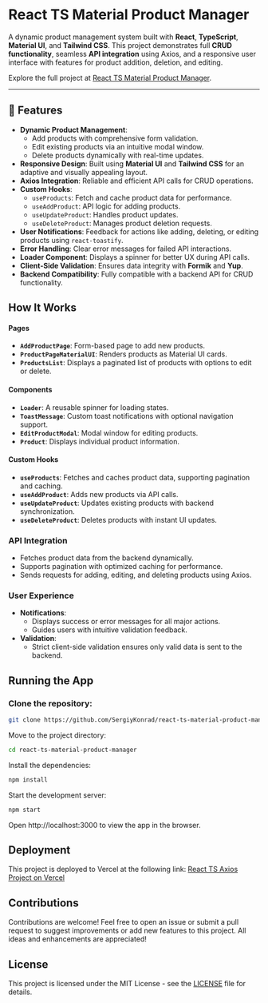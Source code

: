 # React TS Material Product Manager

A dynamic product management system built with **React**, **TypeScript**, **Material UI**, and **Tailwind CSS**. This project demonstrates full **CRUD functionality**, seamless **API integration** using Axios, and a responsive user interface with features for product addition, deletion, and editing.

Explore the full project at [React TS Material Product Manager](https://react-ts-material-product-manager.vercel.app/).

---

## 🚀 Features

- **Dynamic Product Management**:
  - Add products with comprehensive form validation.
  - Edit existing products via an intuitive modal window.
  - Delete products dynamically with real-time updates.
- **Responsive Design**: Built using **Material UI** and **Tailwind CSS** for an adaptive and visually appealing layout.
- **Axios Integration**: Reliable and efficient API calls for CRUD operations.
- **Custom Hooks**:
  - `useProducts`: Fetch and cache product data for performance.
  - `useAddProduct`: API logic for adding products.
  - `useUpdateProduct`: Handles product updates.
  - `useDeleteProduct`: Manages product deletion requests.
- **User Notifications**: Feedback for actions like adding, deleting, or editing products using `react-toastify`.
- **Error Handling**: Clear error messages for failed API interactions.
- **Loader Component**: Displays a spinner for better UX during API calls.
- **Client-Side Validation**: Ensures data integrity with **Formik** and **Yup**.
- **Backend Compatibility**: Fully compatible with a backend API for CRUD functionality.

## How It Works

#### **Pages**

- **`AddProductPage`**: Form-based page to add new products.
- **`ProductPageMaterialUI`**: Renders products as Material UI cards.
- **`ProductsList`**: Displays a paginated list of products with options to edit or delete.

#### **Components**

- **`Loader`**: A reusable spinner for loading states.
- **`ToastMessage`**: Custom toast notifications with optional navigation support.
- **`EditProductModal`**: Modal window for editing products.
- **`Product`**: Displays individual product information.

#### **Custom Hooks**

- **`useProducts`**: Fetches and caches product data, supporting pagination and caching.
- **`useAddProduct`**: Adds new products via API calls.
- **`useUpdateProduct`**: Updates existing products with backend synchronization.
- **`useDeleteProduct`**: Deletes products with instant UI updates.

### API Integration

- Fetches product data from the backend dynamically.
- Supports pagination with optimized caching for performance.
- Sends requests for adding, editing, and deleting products using Axios.

### User Experience

- **Notifications**:
  - Displays success or error messages for all major actions.
  - Guides users with intuitive validation feedback.
- **Validation**:
  - Strict client-side validation ensures only valid data is sent to the backend.

## Running the App

### Clone the repository:

```bash
git clone https://github.com/SergiyKonrad/react-ts-material-product-manager.git
```

Move to the project directory:

```bash
cd react-ts-material-product-manager

```

Install the dependencies:

```bash
npm install
```

Start the development server:

```bash
npm start
```

Open http://localhost:3000 to view the app in the browser.

## Deployment

This project is deployed to Vercel at the following link:
[React TS Axios Project on Vercel](https://react-ts-material-product-manager.vercel.app/)

## Contributions

Contributions are welcome! Feel free to open an issue or submit a pull request to suggest improvements or add new features to this project. All ideas and enhancements are appreciated!

## License

This project is licensed under the MIT License - see the [LICENSE](./LICENCE) file for details.
